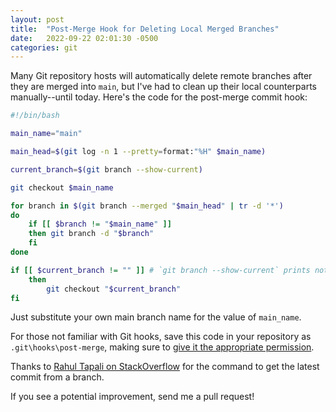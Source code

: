 ```yaml
---
layout: post
title:  "Post-Merge Hook for Deleting Local Merged Branches"
date:   2022-09-22 02:01:30 -0500
categories: git
---
```


Many Git repository hosts will automatically delete remote branches after they are merged into `main`, but I've had to clean up their local counterparts manually--until today. Here's the code for the post-merge commit hook:

```bash
#!/bin/bash

main_name="main"

main_head=$(git log -n 1 --pretty=format:"%H" $main_name)

current_branch=$(git branch --show-current)

git checkout $main_name

for branch in $(git branch --merged "$main_head" | tr -d '*')
do
    if [[ $branch != "$main_name" ]]
    then git branch -d "$branch"
    fi
done

if [[ $current_branch != "" ]] # `git branch --show-current` prints nothing in detached HEAD state
    then 
        git checkout "$current_branch"
fi
```

Just substitute your own main branch name for the value of `main_name`.

For those not familiar with Git hooks, save this code in your repository as `.git\hooks\post-merge`, making sure to [give it the appropriate permission](https://www.liquidlight.co.uk/blog/using-a-post-merge-git-hook-to-clean-up-old-branches/).

Thanks to [Rahul Tapali on StackOverflow](https://stackoverflow.com/a/15679298/13312697) for the command to get the latest commit from a branch.

If you see a potential improvement, send me a pull request!
